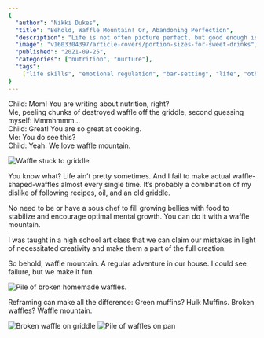 ```yaml
---
{
  "author": "Nikki Dukes",
  "title": "Behold, Waffle Mountain! Or, Abandoning Perfection",
  "description": "Life is not often picture perfect, but good enough is good enough. How we embrace broken waffles and reframe our mistakes.",
  "image": "v1603304397/article-covers/portion-sizes-for-sweet-drinks",
  "published": "2021-09-25",
  "categories": ["nutrition", "nurture"],
  "tags":
    ["life skills", "emotional regulation", "bar-setting", "life", "other"],
}
---
```


Child: Mom! You are writing about nutrition, right?  
Me, peeling chunks of destroyed waffle off the griddle, second guessing myself: Mmmhmmm…  
Child: Great! You are so great at cooking.  
Me: You do see this?  
Child: Yeah. We love waffle mountain.

![Waffle stuck to griddle](/images/articles/behold-waffle-mountain-or-abandoning-perfection/IMG_20210603_165849223_HDR.jpg)

You know what? Life ain’t pretty sometimes. And I fail to make actual waffle-shaped-waffles almost every single time. It’s probably a combination of my dislike of following recipes, oil, and an old griddle.

No need to be or have a sous chef to fill growing bellies with food to stabilize and encourage optimal mental growth. You can do it with a waffle mountain.

I was taught in a high school art class that we can claim our mistakes in light of necessitated creativity and make them a part of the full creation.

So behold, waffle mountain. A regular adventure in our house. I could see failure, but we make it fun.

![Pile of broken homemade waffles.](/images/articles/behold-waffle-mountain-or-abandoning-perfection/IMG_20210603_170320140_HDR.jpg)

Reframing can make all the difference: Green muffins? Hulk Muffins. Broken waffles? Waffle mountain.

![Broken waffle on griddle](/images/articles/behold-waffle-mountain-or-abandoning-perfection/IMG_20210603_165852884_HDR.jpg)
![Pile of waffles on pan](/images/articles/behold-waffle-mountain-or-abandoning-perfection/IMG_20210603_170334918_HDR.jpg)
